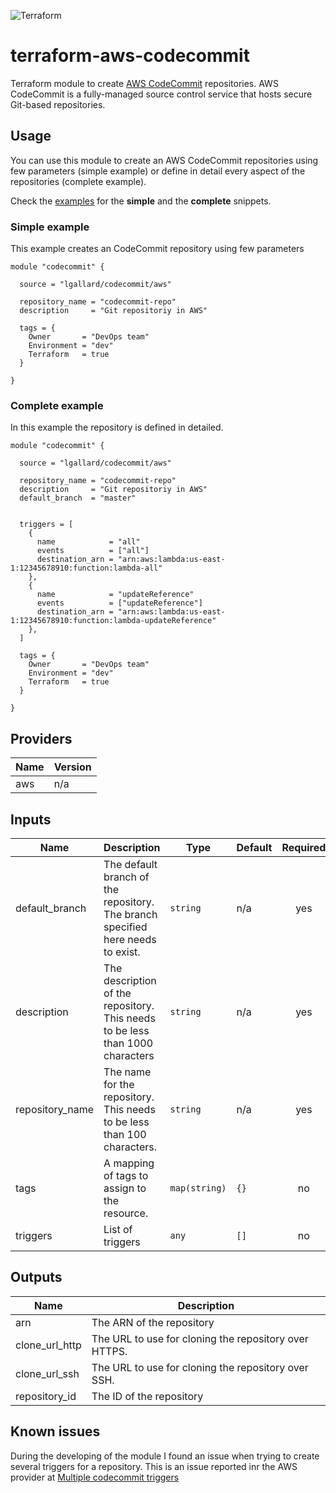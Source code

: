 ![Terraform](https://lgallardo.com/images/terraform.jpg)
# terraform-aws-codecommit
Terraform module to create [AWS CodeCommit](https://aws.amazon.com/codecommit/) repositories. AWS CodeCommit is a fully-managed source control service that hosts secure Git-based repositories.

## Usage

You can use this module to create an AWS CodeCommit repositories using few parameters (simple example) or define in detail every aspect of the repositories (complete example).

Check the [examples](examples/) for the  **simple** and the **complete** snippets.

### Simple example
This example creates an CodeCommit repository using few parameters
```
module "codecommit" {

  source = "lgallard/codecommit/aws"

  repository_name = "codecommit-repo"
  description     = "Git repositoriy in AWS"

  tags = {
    Owner       = "DevOps team"
    Environment = "dev"
    Terraform   = true
  }

}

```

### Complete example
In this example the repository is defined in detailed.

```
module "codecommit" {

  source = "lgallard/codecommit/aws"

  repository_name = "codecommit-repo"
  description     = "Git repositoriy in AWS"
  default_branch  = "master"


  triggers = [
    {
      name            = "all"
      events          = ["all"]
      destination_arn = "arn:aws:lambda:us-east-1:12345678910:function:lambda-all"
    },
    { 
      name            = "updateReference"
      events          = ["updateReference"]
      destination_arn = "arn:aws:lambda:us-east-1:12345678910:function:lambda-updateReference"
    },
  ]

  tags = {
    Owner       = "DevOps team"
    Environment = "dev"
    Terraform   = true
  }

}

```

## Providers

| Name | Version |
|------|---------|
| aws | n/a |

## Inputs

| Name | Description | Type | Default | Required |
|------|-------------|------|---------|:--------:|
| default\_branch | The default branch of the repository. The branch specified here needs to exist. | `string` | n/a | yes |
| description | The description of the repository. This needs to be less than 1000 characters | `string` | n/a | yes |
| repository\_name | The name for the repository. This needs to be less than 100 characters. | `string` | n/a | yes |
| tags | A mapping of tags to assign to the resource. | `map(string)` | `{}` | no |
| triggers | List of triggers | `any` | `[]` | no |

## Outputs

| Name | Description |
|------|-------------|
| arn | The ARN of the repository |
| clone\_url\_http | The URL to use for cloning the repository over HTTPS. |
| clone\_url\_ssh | The URL to use for cloning the repository over SSH. |
| repository\_id | The ID of the repository |


## Known issues
During the developing of the module I found an issue when trying to create several triggers for a repository. This is an issue reported inr the AWS provider at [Multiple codecommit triggers](https://github.com/terraform-providers/terraform-provider-aws/issues/3209)
